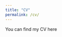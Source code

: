 ```yaml
---
title: "CV"
permalink: /cv/
---
```



You can find my CV <a src="{{ site.url }}{{ site.baseurl }}/assets/cv/cv.pdf"> here</a>